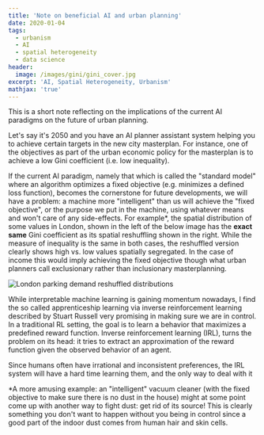 ```yaml
---
title: 'Note on beneficial AI and urban planning'
date: 2020-01-04
tags:
  - urbanism
  - AI
  - spatial heterogeneity
  - data science
header:
  image: /images/gini/gini_cover.jpg
excerpt: 'AI, Spatial Heterogeneity, Urbanism'
mathjax: 'true'
---
```


This is a short note reflecting on the implications of the current AI paradigms on the future of urban planning.

Let's say it's 2050 and you have an AI planner assistant system helping you to achieve certain targets in the new city masterplan. For instance, one of the objectives as part of the urban economic policy for the masterplan is to achieve a low Gini coefficient (i.e. low inequality).

If the current AI paradigm, namely that which is called the "standard model" where an algorithm optimizes a fixed objective (e.g. minimizes a defined loss function), becomes the cornerstone for future developments, we will have a problem: a machine more "intelligent" than us will achieve the "fixed objective", or the purpose we put in the machine, using whatever means and won't care of any side-effects. 
For example*, the spatial distribution of some values in London, shown in the left of the below image has the **exact same** Gini coefficient as its spatial reshuffling shown in the right.
While the measure of inequality is the same in both cases, the reshuffled version clearly shows high vs. low values spatially segregated. In the case of income this would imply achieving the fixed objective though what urban planners call exclusionary rather than inclusionary masterplanning.

<img src="{{ site.url }}{{ site.baseurl }}/images/gini/shuffled.jpg" alt="London parking demand reshuffled distributions">

While interpretable machine learning is gaining momentum nowadays, I find the so called apprenticeship learning via inverse reinforcement learning described by Stuart Russell very promising in making sure we are in control.
In a traditional RL setting, the goal is to learn a behavior that maximizes a predefined reward function. Inverse reinforcement learning (IRL), turns the problem on its head: it tries to extract an approximation of the reward function given the observed behavior of an agent.

Since humans often have irrational and inconsistent preferences, the IRL system will have a hard time learning them, and the only way to deal with it 



*A more amusing example: an "intelligent" vacuum cleaner (with the fixed objective to make sure there is no dust in the house)  might at some point come up with another way to fight dust: get rid of its source! This is clearly something you don't want to happen without you being in control since a good part of the indoor dust comes from human hair and skin cells.
